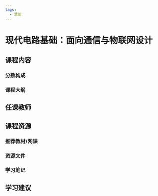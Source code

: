 ```yaml
---
tags:
  - 慧能
---
```


# 现代电路基础：面向通信与物联网设计

## 课程内容

### 分数构成

### 课程大纲

## 任课教师

## 课程资源

### 推荐教材/网课

### 资源文件

### 学习笔记

## 学习建议




